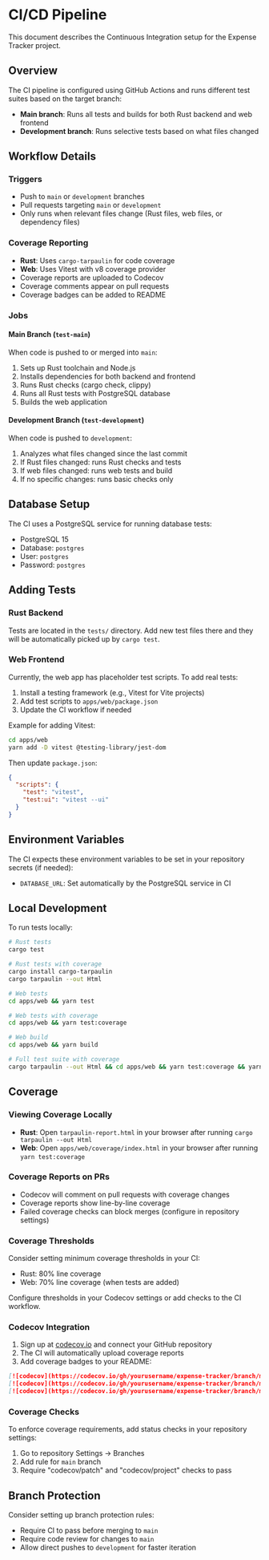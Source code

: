 # CI/CD Pipeline

This document describes the Continuous Integration setup for the Expense Tracker project.

## Overview

The CI pipeline is configured using GitHub Actions and runs different test suites based on the target branch:

- **Main branch**: Runs all tests and builds for both Rust backend and web frontend
- **Development branch**: Runs selective tests based on what files changed

## Workflow Details

### Triggers
- Push to `main` or `development` branches
- Pull requests targeting `main` or `development`
- Only runs when relevant files change (Rust files, web files, or dependency files)

### Coverage Reporting
- **Rust**: Uses `cargo-tarpaulin` for code coverage
- **Web**: Uses Vitest with v8 coverage provider
- Coverage reports are uploaded to Codecov
- Coverage comments appear on pull requests
- Coverage badges can be added to README

### Jobs

#### Main Branch (`test-main`)
When code is pushed to or merged into `main`:
1. Sets up Rust toolchain and Node.js
2. Installs dependencies for both backend and frontend
3. Runs Rust checks (cargo check, clippy)
4. Runs all Rust tests with PostgreSQL database
5. Builds the web application

#### Development Branch (`test-development`)
When code is pushed to `development`:
1. Analyzes what files changed since the last commit
2. If Rust files changed: runs Rust checks and tests
3. If web files changed: runs web tests and build
4. If no specific changes: runs basic checks only

## Database Setup

The CI uses a PostgreSQL service for running database tests:
- PostgreSQL 15
- Database: `postgres`
- User: `postgres`
- Password: `postgres`

## Adding Tests

### Rust Backend
Tests are located in the `tests/` directory. Add new test files there and they will be automatically picked up by `cargo test`.

### Web Frontend
Currently, the web app has placeholder test scripts. To add real tests:

1. Install a testing framework (e.g., Vitest for Vite projects)
2. Add test scripts to `apps/web/package.json`
3. Update the CI workflow if needed

Example for adding Vitest:
```bash
cd apps/web
yarn add -D vitest @testing-library/jest-dom
```

Then update `package.json`:
```json
{
  "scripts": {
    "test": "vitest",
    "test:ui": "vitest --ui"
  }
}
```

## Environment Variables

The CI expects these environment variables to be set in your repository secrets (if needed):
- `DATABASE_URL`: Set automatically by the PostgreSQL service in CI

## Local Development

To run tests locally:

```bash
# Rust tests
cargo test

# Rust tests with coverage
cargo install cargo-tarpaulin
cargo tarpaulin --out Html

# Web tests
cd apps/web && yarn test

# Web tests with coverage
cd apps/web && yarn test:coverage

# Web build
cd apps/web && yarn build

# Full test suite with coverage
cargo tarpaulin --out Html && cd apps/web && yarn test:coverage && yarn build
```

## Coverage

### Viewing Coverage Locally
- **Rust**: Open `tarpaulin-report.html` in your browser after running `cargo tarpaulin --out Html`
- **Web**: Open `apps/web/coverage/index.html` in your browser after running `yarn test:coverage`

### Coverage Reports on PRs
- Codecov will comment on pull requests with coverage changes
- Coverage reports show line-by-line coverage
- Failed coverage checks can block merges (configure in repository settings)

### Coverage Thresholds
Consider setting minimum coverage thresholds in your CI:
- Rust: 80% line coverage
- Web: 70% line coverage (when tests are added)

Configure thresholds in your Codecov settings or add checks to the CI workflow.

### Codecov Integration
1. Sign up at [codecov.io](https://codecov.io) and connect your GitHub repository
2. The CI will automatically upload coverage reports
3. Add coverage badges to your README:

```markdown
[![codecov](https://codecov.io/gh/yourusername/expense-tracker/branch/main/graph/badge.svg)](https://codecov.io/gh/yourusername/expense-tracker)
[![codecov](https://codecov.io/gh/yourusername/expense-tracker/branch/main/graph/badge.svg?flag=rust)](https://codecov.io/gh/yourusername/expense-tracker)
[![codecov](https://codecov.io/gh/yourusername/expense-tracker/branch/main/graph/badge.svg?flag=web)](https://codecov.io/gh/yourusername/expense-tracker)
```

### Coverage Checks
To enforce coverage requirements, add status checks in your repository settings:
1. Go to repository Settings → Branches
2. Add rule for `main` branch
3. Require "codecov/patch" and "codecov/project" checks to pass

## Branch Protection

Consider setting up branch protection rules:
- Require CI to pass before merging to `main`
- Require code review for changes to `main`
- Allow direct pushes to `development` for faster iteration